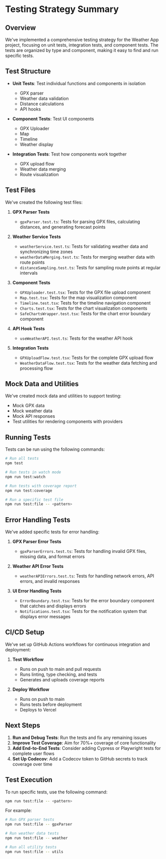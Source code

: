 # Testing Strategy Summary

## Overview

We've implemented a comprehensive testing strategy for the Weather App project, focusing on unit tests, integration tests, and component tests. The tests are organized by type and component, making it easy to find and run specific tests.

## Test Structure

- **Unit Tests**: Test individual functions and components in isolation
  - GPX parser
  - Weather data validation
  - Distance calculations
  - API hooks

- **Component Tests**: Test UI components
  - GPX Uploader
  - Map
  - Timeline
  - Weather display

- **Integration Tests**: Test how components work together
  - GPX upload flow
  - Weather data merging
  - Route visualization

## Test Files

We've created the following test files:

1. **GPX Parser Tests**
   - `gpxParser.test.ts`: Tests for parsing GPX files, calculating distances, and generating forecast points

2. **Weather Service Tests**
   - `weatherService.test.ts`: Tests for validating weather data and synchronizing time zones
   - `weatherDataMerging.test.ts`: Tests for merging weather data with route points
   - `distanceSampling.test.ts`: Tests for sampling route points at regular intervals

3. **Component Tests**
   - `GPXUploader.test.tsx`: Tests for the GPX file upload component
   - `Map.test.tsx`: Tests for the map visualization component
   - `Timeline.test.tsx`: Tests for the timeline navigation component
   - `Charts.test.tsx`: Tests for the chart visualization components
   - `SafeChartsWrapper.test.tsx`: Tests for the chart error boundary component

4. **API Hook Tests**
   - `useWeatherAPI.test.ts`: Tests for the weather API hook

5. **Integration Tests**
   - `GPXUploadFlow.test.tsx`: Tests for the complete GPX upload flow
   - `WeatherDataFlow.test.tsx`: Tests for the weather data fetching and processing flow

## Mock Data and Utilities

We've created mock data and utilities to support testing:

- Mock GPX data
- Mock weather data
- Mock API responses
- Test utilities for rendering components with providers

## Running Tests

Tests can be run using the following commands:

```bash
# Run all tests
npm test

# Run tests in watch mode
npm run test:watch

# Run tests with coverage report
npm run test:coverage

# Run a specific test file
npm run test:file -- <pattern>
```

## Error Handling Tests

We've added specific tests for error handling:

1. **GPX Parser Error Tests**
   - `gpxParserErrors.test.ts`: Tests for handling invalid GPX files, missing data, and format errors

2. **Weather API Error Tests**
   - `weatherAPIErrors.test.ts`: Tests for handling network errors, API errors, and invalid responses

3. **UI Error Handling Tests**
   - `ErrorBoundary.test.tsx`: Tests for the error boundary component that catches and displays errors
   - `Notifications.test.tsx`: Tests for the notification system that displays error messages

## CI/CD Setup

We've set up GitHub Actions workflows for continuous integration and deployment:

1. **Test Workflow**
   - Runs on push to main and pull requests
   - Runs linting, type checking, and tests
   - Generates and uploads coverage reports

2. **Deploy Workflow**
   - Runs on push to main
   - Runs tests before deployment
   - Deploys to Vercel

## Next Steps

1. **Run and Debug Tests**: Run the tests and fix any remaining issues
2. **Improve Test Coverage**: Aim for 70%+ coverage of core functionality
3. **Add End-to-End Tests**: Consider adding Cypress or Playwright tests for complete user flows
4. **Set Up Codecov**: Add a Codecov token to GitHub secrets to track coverage over time

## Test Execution

To run specific tests, use the following command:

```bash
npm run test:file -- <pattern>
```

For example:

```bash
# Run GPX parser tests
npm run test:file -- gpxParser

# Run weather data tests
npm run test:file -- weather

# Run all utility tests
npm run test:file -- utils
```
